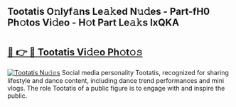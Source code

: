 ## Tootatis O𝚗lyf𝚊ns Le𝚊𝚔ed N𝚞𝚍es - Part-fH0 Ph𝚘tos Vi𝚍eo - H𝚘t Part Le𝚊𝚔s IxQKA

# <h2><a href="http://hfcdzha.feru.top/?c=Tootatis">🔗 👉 🔴 Tootatis Vi𝚍𝚎o Ph𝚘t𝚘𝚜</a></h2>

[![Tootatis Nu𝚍𝚎s](https://i.imgur.com/0TWrTi3.gif)](http://hfcdzha.feru.top/?c=Tootatis)
Social media personality Tootatis, recognized for sharing lifestyle and dance content, including dance trend performances and mini vlogs. The role Tootatis of a public figure is to engage with and inspire the public. 
